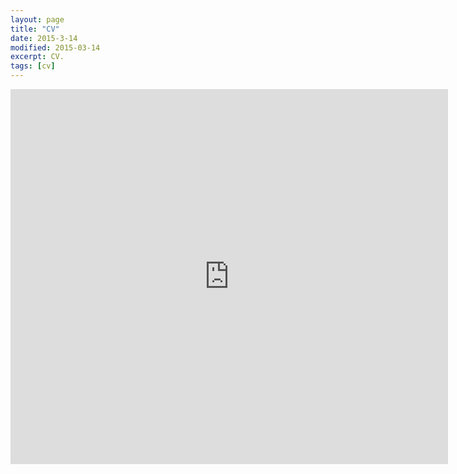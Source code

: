 ```yaml
---
layout: page
title: "CV"
date: 2015-3-14
modified: 2015-03-14
excerpt: CV.
tags: [cv]
---
```


<iframe src="https://docs.google.com/viewer?srcid=0B3cbZjuF17TrdWlXc0FTb0pGUG8&pid=explorer&efh=false&a=v&chrome=false&embedded=true" 
width="700" 
height="600" 
style="border: none;"> </iframe>
